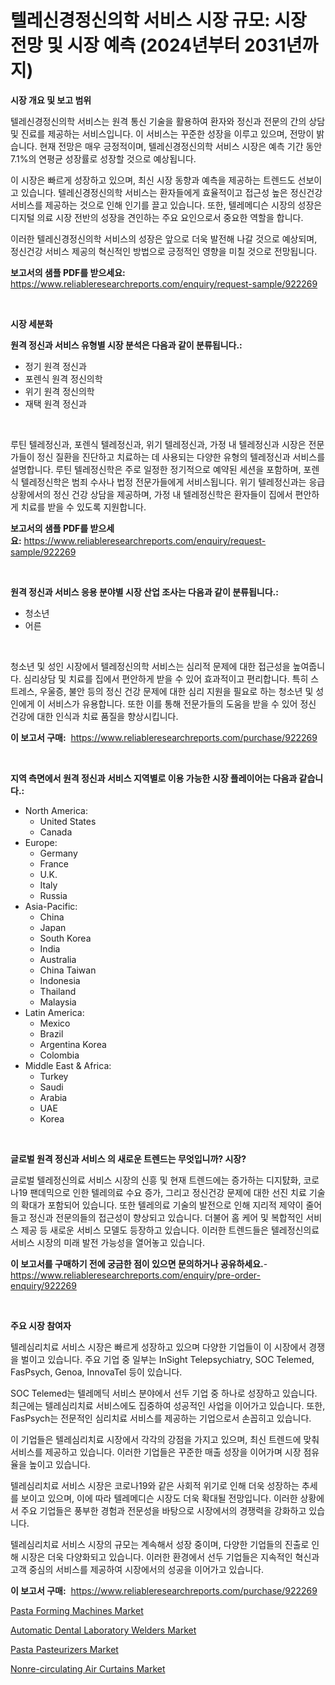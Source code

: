 <p><h1>텔레신경정신의학 서비스 시장 규모: 시장 전망 및 시장 예측 (2024년부터 2031년까지)</h1></p><p><strong>시장 개요 및 보고 범위</strong></p>
<p><p>텔레신경정신의학 서비스는 원격 통신 기술을 활용하여 환자와 정신과 전문의 간의 상담 및 진료를 제공하는 서비스입니다. 이 서비스는 꾸준한 성장을 이루고 있으며, 전망이 밝습니다. 현재 전망은 매우 긍정적이며, 텔레신경정신의학 서비스 시장은 예측 기간 동안 7.1%의 연평균 성장률로 성장할 것으로 예상됩니다. </p><p>이 시장은 빠르게 성장하고 있으며, 최신 시장 동향과 예측을 제공하는 트렌드도 선보이고 있습니다. 텔레신경정신의학 서비스는 환자들에게 효율적이고 접근성 높은 정신건강 서비스를 제공하는 것으로 인해 인기를 끌고 있습니다. 또한, 텔레메디슨 시장의 성장은 디지털 의료 시장 전반의 성장을 견인하는 주요 요인으로서 중요한 역할을 합니다.</p><p>이러한 텔레신경정신의학 서비스의 성장은 앞으로 더욱 발전해 나갈 것으로 예상되며, 정신건강 서비스 제공의 혁신적인 방법으로 긍정적인 영향을 미칠 것으로 전망됩니다.</p></p>
<p><strong>보고서의 샘플 PDF를 받으세요:</strong> <a href="https://www.reliableresearchreports.com/enquiry/request-sample/922269">https://www.reliableresearchreports.com/enquiry/request-sample/922269</a></p>
<p>&nbsp;</p>
<p><strong>시장 세분화</strong></p>
<p><strong>원격 정신과 서비스 유형별 시장 분석은 다음과 같이 분류됩니다.:</strong></p>
<p><ul><li>정기 원격 정신과</li><li>포렌식 원격 정신의학</li><li>위기 원격 정신의학</li><li>재택 원격 정신과</li></ul></p>
<p>&nbsp;</p>
<p><p>루틴 텔레정신과, 포렌식 텔레정신과, 위기 텔레정신과, 가정 내 텔레정신과 시장은 전문가들이 정신 질환을 진단하고 치료하는 데 사용되는 다양한 유형의 텔레정신과 서비스를 설명합니다. 루틴 텔레정신학은 주로 일정한 정기적으로 예약된 세션을 포함하며, 포렌식 텔레정신학은 범죄 수사나 법정 전문가들에게 서비스됩니다. 위기 텔레정신과는 응급 상황에서의 정신 건강 상담을 제공하며, 가정 내 텔레정신학은 환자들이 집에서 편안하게 치료를 받을 수 있도록 지원합니다.</p></p>
<p><strong>보고서의 샘플 PDF를 받으세요:</strong>&nbsp;<a href="https://www.reliableresearchreports.com/enquiry/request-sample/922269">https://www.reliableresearchreports.com/enquiry/request-sample/922269</a></p>
<p>&nbsp;</p>
<p><strong> 원격 정신과 서비스 응용 분야별 시장 산업 조사는 다음과 같이 분류됩니다.:</strong></p>
<p><ul><li>청소년</li><li>어른</li></ul></p>
<p>&nbsp;</p>
<p><p>청소년 및 성인 시장에서 텔레정신의학 서비스는 심리적 문제에 대한 접근성을 높여줍니다. 심리상담 및 치료를 집에서 편안하게 받을 수 있어 효과적이고 편리합니다. 특히 스트레스, 우울증, 불안 등의 정신 건강 문제에 대한 심리 지원을 필요로 하는 청소년 및 성인에게 이 서비스가 유용합니다. 또한 이를 통해 전문가들의 도움을 받을 수 있어 정신 건강에 대한 인식과 치료 품질을 향상시킵니다.</p></p>
<p><strong>이 보고서 구매:</strong>&nbsp; <a href="https://www.reliableresearchreports.com/purchase/922269">https://www.reliableresearchreports.com/purchase/922269</a></p>
<p>&nbsp;</p>
<p><strong>지역 측면에서 원격 정신과 서비스 지역별로 이용 가능한 시장 플레이어는 다음과 같습니다.:</strong></p>
<p><ul>
    <li>
        North America:
        <ul>
            <li>United States</li>
            <li>Canada</li>
        </ul>
    </li>
    <li>
        Europe:
        <ul>
            <li>Germany</li>
            <li>France</li>
            <li>U.K.</li>
            <li>Italy</li>
            <li>Russia</li>
        </ul>
    </li>
    <li>
        Asia-Pacific:
        <ul>
            <li>China</li>
            <li>Japan</li>
            <li>South Korea</li>
            <li>India</li>
            <li>Australia</li>
            <li>China Taiwan</li>
            <li>Indonesia</li>
            <li>Thailand</li>
            <li>Malaysia</li>
        </ul>
    </li>
    <li>
        Latin America:
        <ul>
            <li>Mexico</li>
            <li>Brazil</li>
            <li>Argentina Korea</li>
            <li>Colombia</li>
        </ul>
    </li>
    <li>
        Middle East & Africa:
        <ul>
            <li>Turkey</li>
            <li>Saudi</li>
            <li>Arabia</li>
            <li>UAE</li>
            <li>Korea</li>
        </ul>
    </li>
    </ul></p>
<p>&nbsp;</p>
<p><strong>글로벌 원격 정신과 서비스 의 새로운 트렌드는 무엇입니까? 시장?</strong></p>
<p><p>글로벌 텔레정신의료 서비스 시장의 신흥 및 현재 트렌드에는 증가하는 디지턄화, 코로나19 팬데믹으로 인한 텔레의료 수요 증가, 그리고 정신건강 문제에 대한 선진 치료 기술의 확대가 포함되어 있습니다. 또한 텔레의료 기술의 발전으로 인해 지리적 제약이 줄어들고 정신과 전문의들의 접근성이 향상되고 있습니다. 더불어 홈 케어 및 복합적인 서비스 제공 등 새로운 서비스 모델도 등장하고 있습니다. 이러한 트렌드들은 텔레정신의료 서비스 시장의 미래 발전 가능성을 열어놓고 있습니다.</p></p>
<p><strong>이 보고서를 구매하기 전에 궁금한 점이 있으면 문의하거나 공유하세요.</strong>- <a href="https://www.reliableresearchreports.com/enquiry/pre-order-enquiry/922269">https://www.reliableresearchreports.com/enquiry/pre-order-enquiry/922269</a></p>
<p>&nbsp;</p>
<p><strong>주요 시장 참여자</strong></p>
<p><p>텔레심리치료 서비스 시장은 빠르게 성장하고 있으며 다양한 기업들이 이 시장에서 경쟁을 벌이고 있습니다. 주요 기업 중 일부는 InSight Telepsychiatry, SOC Telemed, FasPsych, Genoa, InnovaTel 등이 있습니다.</p><p>SOC Telemed는 텔레메딕 서비스 분야에서 선두 기업 중 하나로 성장하고 있습니다. 최근에는 텔레심리치료 서비스에도 집중하여 성공적인 사업을 이어가고 있습니다. 또한, FasPsych는 전문적인 심리치료 서비스를 제공하는 기업으로서 손꼽히고 있습니다.</p><p>이 기업들은 텔레심리치료 시장에서 각각의 강점을 가지고 있으며, 최신 트렌드에 맞춰 서비스를 제공하고 있습니다. 이러한 기업들은 꾸준한 매출 성장을 이어가며 시장 점유율을 높이고 있습니다.</p><p>텔레심리치료 서비스 시장은 코로나19와 같은 사회적 위기로 인해 더욱 성장하는 추세를 보이고 있으며, 이에 따라 텔레메디슨 시장도 더욱 확대될 전망입니다. 이러한 상황에서 주요 기업들은 풍부한 경험과 전문성을 바탕으로 시장에서의 경쟁력을 강화하고 있습니다.</p><p>텔레심리치료 서비스 시장의 규모는 계속해서 성장 중이며, 다양한 기업들의 진출로 인해 시장은 더욱 다양화되고 있습니다. 이러한 환경에서 선두 기업들은 지속적인 혁신과 고객 중심의 서비스를 제공하여 시장에서의 성공을 이어가고 있습니다.</p></p>
<p><strong>이 보고서 구매:</strong>&nbsp;&nbsp;<a href="https://www.reliableresearchreports.com/purchase/922269">https://www.reliableresearchreports.com/purchase/922269</a></p>
<p><p><a href="https://github.com/zjyglelu/Market-Research-Report-List-1/blob/main/pasta-forming-machines-market.md">Pasta Forming Machines Market</a></p><p><a href="https://issuu.com/reportprime-2/docs/automatic-dental-laboratory-welders-market-size-20">Automatic Dental Laboratory Welders Market</a></p><p><a href="https://github.com/mbisetmhermsr/Market-Research-Report-List-1/blob/main/pasta-pasteurizers-market.md">Pasta Pasteurizers Market</a></p><p><a href="https://issuu.com/reportprime-2/docs/nonre-circulating-air-curtains-market-size-2030.pp">Nonre-circulating Air Curtains Market</a></p></p>
